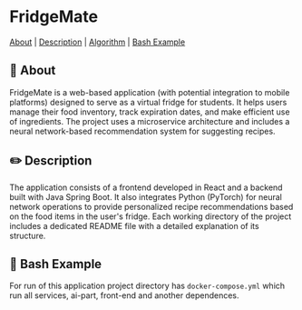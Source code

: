 # FridgeMate


[About](#dart-about) | [Description](#pencil2-description) | [Algorithm](#triangular_ruler-algorithm) | [Bash Example](#paperclip-bash-example)


## :dart: About

FridgeMate is a web-based application (with potential integration to mobile platforms) designed to serve as a virtual fridge for students. It helps users manage their food inventory, track expiration dates, and make efficient use of ingredients. The project uses a microservice architecture and includes a neural network-based recommendation system for suggesting recipes.

## :pencil2: Description

The application consists of a frontend developed in React and a backend built with Java Spring Boot. It also integrates Python (PyTorch) for neural network operations to provide personalized recipe recommendations based on the food items in the user's fridge. Each working directory of the project includes a dedicated README file with a detailed explanation of its structure.

## :paperclip: Bash Example

For run of this application project directory has `docker-compose.yml` which run all services, ai-part, front-end and another dependences.
